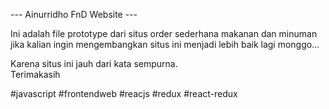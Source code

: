 --- Ainurridho FnD Website ---

Ini adalah file prototype dari situs order sederhana makanan dan minuman <br>
jika kalian ingin mengembangkan situs ini menjadi lebih baik lagi monggo...

Karena situs ini jauh dari kata sempurna.<br>
Terimakasih

#javascript
#frontendweb
#reacjs
#redux
#react-redux
